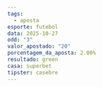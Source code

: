 ```yaml
---
tags:
  - aposta
esporte: futebol
data: 2025-10-27
odd: "3"
valor_apostado: "20"
porcentagem_da_aposta: 2.00%
resultado: green
casa: superbet
tipster: casebre
---
```

